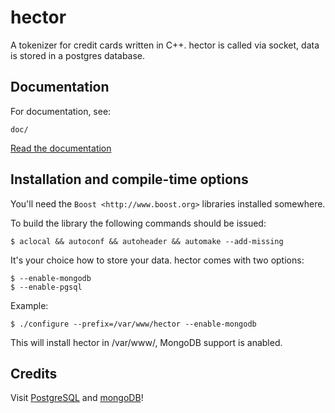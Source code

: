 hector
======

A tokenizer for credit cards written in C++.
hector is called via socket, data is stored in a postgres database.

Documentation
-------------

For documentation, see:

    doc/

[Read the documentation](https://github.com/mkaerger/hector/blob/master/doc/README.md)


Installation and compile-time options
-------------------------------------

You'll need the `Boost <http://www.boost.org>` libraries installed somewhere.


To build the library the following commands should be issued:

    $ aclocal && autoconf && autoheader && automake --add-missing

It's your choice how to store your data. hector comes with two options:

    $ --enable-mongodb
    $ --enable-pgsql

Example:

    $ ./configure --prefix=/var/www/hector --enable-mongodb

This will install hector in /var/www/, MongoDB support is anabled.



Credits
-------

Visit [PostgreSQL](http://www.postgresql.org/) and [mongoDB](http://docs.mongodb.org/ecosystem/drivers/cpp/)!
